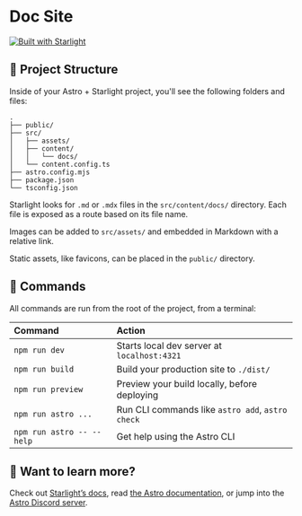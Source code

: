 # Doc Site

[![Built with Starlight](https://astro.badg.es/v2/built-with-starlight/tiny.svg)](https://starlight.astro.build)

## 🚀 Project Structure

Inside of your Astro + Starlight project, you'll see the following folders and files:

```
.
├── public/
├── src/
│   ├── assets/
│   ├── content/
│   │   └── docs/
│   └── content.config.ts
├── astro.config.mjs
├── package.json
└── tsconfig.json
```

Starlight looks for `.md` or `.mdx` files in the `src/content/docs/` directory. Each file is exposed as a route based on its file name.

Images can be added to `src/assets/` and embedded in Markdown with a relative link.

Static assets, like favicons, can be placed in the `public/` directory.

## 🧞 Commands

All commands are run from the root of the project, from a terminal:

| Command                   | Action                                           |
| :------------------------ | :----------------------------------------------- |
| `npm run dev`             | Starts local dev server at `localhost:4321`      |
| `npm run build`           | Build your production site to `./dist/`          |
| `npm run preview`         | Preview your build locally, before deploying     |
| `npm run astro ...`       | Run CLI commands like `astro add`, `astro check` |
| `npm run astro -- --help` | Get help using the Astro CLI                     |

## 👀 Want to learn more?

Check out [Starlight’s docs](https://starlight.astro.build/), read [the Astro documentation](https://docs.astro.build), or jump into the [Astro Discord server](https://astro.build/chat).
